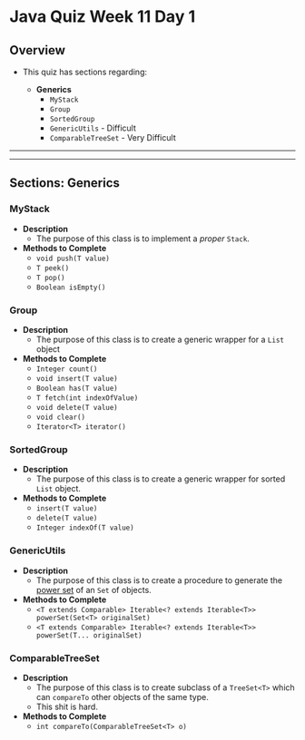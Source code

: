 # Java Quiz Week 11 Day 1
## Overview
* This quiz has sections regarding:
	
    - **Generics**
        * `MyStack`
        * `Group`
        * `SortedGroup`
        * `GenericUtils` - Difficult
        * `ComparableTreeSet` - Very Difficult




<hr><hr>

## Sections: Generics
### MyStack<T>
* **Description**
	* The purpose of this class is to implement a _proper_ `Stack`.
* **Methods to Complete**
	* `void push(T value)`
	* `T peek()`
	* `T pop()`
	* `Boolean isEmpty()`

### Group<T>
* **Description**
	* The purpose of this class is to create a generic wrapper for a `List` object
* **Methods to Complete**
	* `Integer count()`
	* `void insert(T value)`
	* `Boolean has(T value)`
	* `T fetch(int indexOfValue)`
	* `void delete(T value)`
	* `void clear()`
	* `Iterator<T> iterator()`

### SortedGroup<T>
* **Description**
	* The purpose of this class is to create a generic wrapper for sorted `List` object.
* **Methods to Complete**
	* `insert(T value)`
	* `delete(T value)`
	* `Integer indexOf(T value)`

### GenericUtils
* **Description**
	* The purpose of this class is to create a procedure to generate the [power set](https://www.mathsisfun.com/sets/power-set.html) of an `Set` of objects.
* **Methods to Complete**
	* `<T extends Comparable> Iterable<? extends Iterable<T>> powerSet(Set<T> originalSet)`
	* `<T extends Comparable> Iterable<? extends Iterable<T>> powerSet(T... originalSet)`

### ComparableTreeSet<T>
* **Description**
	* The purpose of this class is to create subclass of a `TreeSet<T>` which can `compareTo` other objects of the same type.
	* This shit is hard.
* **Methods to Complete**
	* `int compareTo(ComparableTreeSet<T> o)`
	
